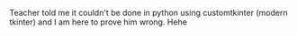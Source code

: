 Teacher told me it couldn't be done in python using customtkinter (modern tkinter) and I am here to prove him wrong. Hehe
